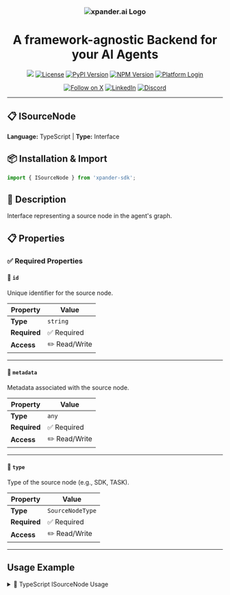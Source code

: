 <h3 align="center">
  <a name="readme-top"></a>
  <picture>
    <source media="(prefers-color-scheme: dark)" srcset="https://assets.xpanderai.io/logo/xpander.ai_dark.png">
    <img
      src="https://assets.xpanderai.io/logo/xpander.ai_light.png"
      style="max-width: 100%; height: auto; width: auto; max-height: 170px;"
      alt="xpander.ai Logo"
    >
  </picture>
</h3>

<div align="center">
  <h1>A framework-agnostic Backend for your AI Agents</h1>

  <a href="https://pepy.tech/projects/xpander-sdk"><img src="https://static.pepy.tech/badge/xpander-sdk/month"></a> 
  <a href="https://github.com/xpander-ai/xpander.ai/blob/main/LICENSE"><img src="https://img.shields.io/github/license/xpander-ai/xpander.ai" alt="License"></a> <a href="https://pypi.org/project/xpander-sdk"><img src="https://img.shields.io/pypi/v/xpander-sdk" alt="PyPI Version"></a> <a href="https://npmjs.com/package/xpander-sdk"><img src="https://img.shields.io/npm/v/xpander-sdk" alt="NPM Version"></a> <a href="https://app.xpander.ai"><img src="https://img.shields.io/badge/platform-login-30a46c" alt="Platform Login"></a>
</div>

<div align="center">
  <p align="center">
<a href="https://x.com/xpander_ai"><img src="https://img.shields.io/badge/Follow%20on%20X-000000?style=for-the-badge&logo=x&logoColor=white" alt="Follow on X" /></a> <a href="https://www.linkedin.com/company/xpander-ai"><img src="https://img.shields.io/badge/Follow%20on%20LinkedIn-0077B5?style=for-the-badge&logo=linkedin&logoColor=white" alt="LinkedIn" /></a> <a href="https://discord.gg/CUcp4WWh5g"><img src="https://img.shields.io/badge/Join%20our%20Discord-5865F2?style=for-the-badge&logo=discord&logoColor=white" alt="Discord" /></a>
  </p>
</div>

---

## 📋 ISourceNode

**Language:** TypeScript | **Type:** Interface

## 📦 Installation & Import

```typescript
import { ISourceNode } from 'xpander-sdk';
```

## 📖 Description

Interface representing a source node in the agent's graph.

## 📋 Properties

### ✅ Required Properties

#### 📝 `id`

Unique identifier for the source node.

| Property | Value |
|----------|-------|
| **Type** | `string` |
| **Required** | ✅ Required |
| **Access** | ✏️ Read/Write |

---

#### 📝 `metadata`

Metadata associated with the source node.

| Property | Value |
|----------|-------|
| **Type** | `any` |
| **Required** | ✅ Required |
| **Access** | ✏️ Read/Write |

---

#### 📝 `type`

Type of the source node (e.g., SDK, TASK).

| Property | Value |
|----------|-------|
| **Type** | `SourceNodeType` |
| **Required** | ✅ Required |
| **Access** | ✏️ Read/Write |

---

## Usage Example

<details>
<summary>📝 TypeScript ISourceNode Usage</summary>

```typescript
import { ISourceNode } from 'xpander-sdk';

// Create ISourceNode instance
const isourcenode = new ISourceNode();


// Access key property: id
const value = isourcenode.id;
console.log(`id: ${value}`);




console.log("ISourceNode ready!");
```

</details>

